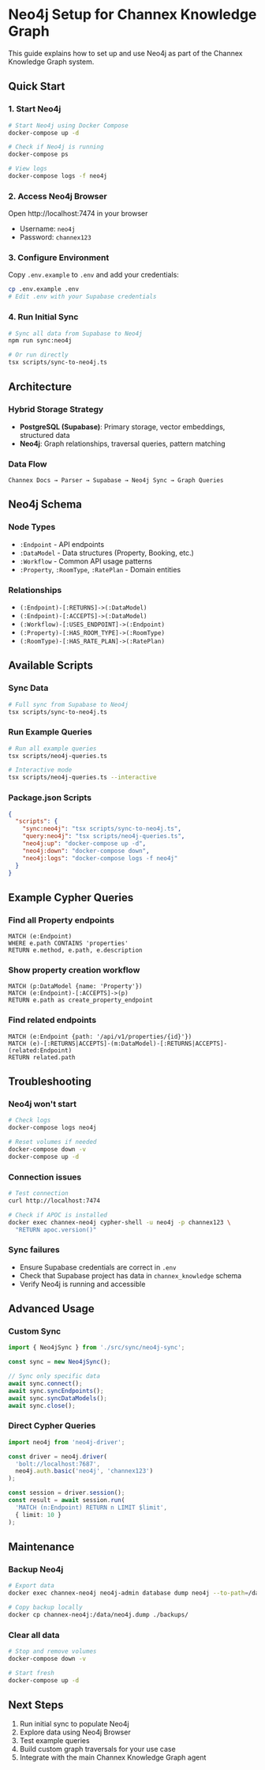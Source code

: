 # Neo4j Setup for Channex Knowledge Graph

This guide explains how to set up and use Neo4j as part of the Channex Knowledge Graph system.

## Quick Start

### 1. Start Neo4j
```bash
# Start Neo4j using Docker Compose
docker-compose up -d

# Check if Neo4j is running
docker-compose ps

# View logs
docker-compose logs -f neo4j
```

### 2. Access Neo4j Browser
Open http://localhost:7474 in your browser
- Username: `neo4j`
- Password: `channex123`

### 3. Configure Environment
Copy `.env.example` to `.env` and add your credentials:
```bash
cp .env.example .env
# Edit .env with your Supabase credentials
```

### 4. Run Initial Sync
```bash
# Sync all data from Supabase to Neo4j
npm run sync:neo4j

# Or run directly
tsx scripts/sync-to-neo4j.ts
```

## Architecture

### Hybrid Storage Strategy
- **PostgreSQL (Supabase)**: Primary storage, vector embeddings, structured data
- **Neo4j**: Graph relationships, traversal queries, pattern matching

### Data Flow
```
Channex Docs → Parser → Supabase → Neo4j Sync → Graph Queries
```

## Neo4j Schema

### Node Types
- `:Endpoint` - API endpoints
- `:DataModel` - Data structures (Property, Booking, etc.)
- `:Workflow` - Common API usage patterns
- `:Property`, `:RoomType`, `:RatePlan` - Domain entities

### Relationships
- `(:Endpoint)-[:RETURNS]->(:DataModel)`
- `(:Endpoint)-[:ACCEPTS]->(:DataModel)`
- `(:Workflow)-[:USES_ENDPOINT]->(:Endpoint)`
- `(:Property)-[:HAS_ROOM_TYPE]->(:RoomType)`
- `(:RoomType)-[:HAS_RATE_PLAN]->(:RatePlan)`

## Available Scripts

### Sync Data
```bash
# Full sync from Supabase to Neo4j
tsx scripts/sync-to-neo4j.ts
```

### Run Example Queries
```bash
# Run all example queries
tsx scripts/neo4j-queries.ts

# Interactive mode
tsx scripts/neo4j-queries.ts --interactive
```

### Package.json Scripts
```json
{
  "scripts": {
    "sync:neo4j": "tsx scripts/sync-to-neo4j.ts",
    "query:neo4j": "tsx scripts/neo4j-queries.ts",
    "neo4j:up": "docker-compose up -d",
    "neo4j:down": "docker-compose down",
    "neo4j:logs": "docker-compose logs -f neo4j"
  }
}
```

## Example Cypher Queries

### Find all Property endpoints
```cypher
MATCH (e:Endpoint)
WHERE e.path CONTAINS 'properties'
RETURN e.method, e.path, e.description
```

### Show property creation workflow
```cypher
MATCH (p:DataModel {name: 'Property'})
MATCH (e:Endpoint)-[:ACCEPTS]->(p)
RETURN e.path as create_property_endpoint
```

### Find related endpoints
```cypher
MATCH (e:Endpoint {path: '/api/v1/properties/{id}'})
MATCH (e)-[:RETURNS|ACCEPTS]-(m:DataModel)-[:RETURNS|ACCEPTS]-(related:Endpoint)
RETURN related.path
```

## Troubleshooting

### Neo4j won't start
```bash
# Check logs
docker-compose logs neo4j

# Reset volumes if needed
docker-compose down -v
docker-compose up -d
```

### Connection issues
```bash
# Test connection
curl http://localhost:7474

# Check if APOC is installed
docker exec channex-neo4j cypher-shell -u neo4j -p channex123 \
  "RETURN apoc.version()"
```

### Sync failures
- Ensure Supabase credentials are correct in `.env`
- Check that Supabase project has data in `channex_knowledge` schema
- Verify Neo4j is running and accessible

## Advanced Usage

### Custom Sync
```typescript
import { Neo4jSync } from './src/sync/neo4j-sync';

const sync = new Neo4jSync();

// Sync only specific data
await sync.connect();
await sync.syncEndpoints();
await sync.syncDataModels();
await sync.close();
```

### Direct Cypher Queries
```typescript
import neo4j from 'neo4j-driver';

const driver = neo4j.driver(
  'bolt://localhost:7687',
  neo4j.auth.basic('neo4j', 'channex123')
);

const session = driver.session();
const result = await session.run(
  'MATCH (n:Endpoint) RETURN n LIMIT $limit',
  { limit: 10 }
);
```

## Maintenance

### Backup Neo4j
```bash
# Export data
docker exec channex-neo4j neo4j-admin database dump neo4j --to-path=/data

# Copy backup locally
docker cp channex-neo4j:/data/neo4j.dump ./backups/
```

### Clear all data
```bash
# Stop and remove volumes
docker-compose down -v

# Start fresh
docker-compose up -d
```

## Next Steps

1. Run initial sync to populate Neo4j
2. Explore data using Neo4j Browser
3. Test example queries
4. Build custom graph traversals for your use case
5. Integrate with the main Channex Knowledge Graph agent